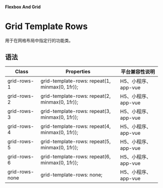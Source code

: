 #### <span class="text-lg text-gray-500 font-normal">Flexbox And Grid</span>

<div class="w-screen"></div>

# Grid Template Rows
<a-typography-text>
    用于在网格布局中指定行的功能类。
</a-typography-text>

<CssPrefix />

## 语法
| Class | Properties | 平台兼容性说明
| --- | --- | ---
| <a-link status="success">grid-rows-1</a-link> | <a-link>grid-template-rows: repeat(1, minmax(0, 1fr));</a-link> | H5、小程序、app-vue
| <a-link status="success">grid-rows-2</a-link> | <a-link>grid-template-rows: repeat(2, minmax(0, 1fr));</a-link> | H5、小程序、app-vue
| <a-link status="success">grid-rows-3</a-link> | <a-link>grid-template-rows: repeat(3, minmax(0, 1fr));</a-link> | H5、小程序、app-vue
| <a-link status="success">grid-rows-4</a-link> | <a-link>grid-template-rows: repeat(4, minmax(0, 1fr));</a-link> | H5、小程序、app-vue
| <a-link status="success">grid-rows-5</a-link> | <a-link>grid-template-rows: repeat(5, minmax(0, 1fr));</a-link> | H5、小程序、app-vue
| <a-link status="success">grid-rows-6</a-link> | <a-link>grid-template-rows: repeat(6, minmax(0, 1fr));</a-link> | H5、小程序、app-vue
| <a-link status="success">grid-rows-none</a-link> | <a-link>grid-template-rows: none;</a-link> | H5、小程序、app-vue